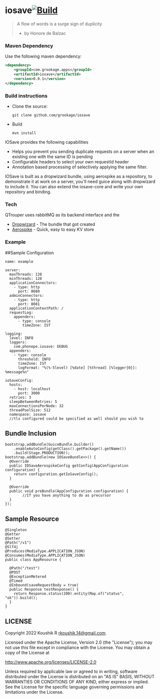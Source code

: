 # iosave[![Build](https://github.com/grookage/iosave/actions/workflows/build.yml/badge.svg)](https://github.com/grookage/iosave/actions/workflows/build.yml)

> A flow of words is a surge sign of duplicity
> - by Honore de Balzac

### Maven Dependency

Use the following maven dependency:
```xml
<dependency>
    <groupId>com.grookage.apps</groupId>
    <artifactId>iosave</artifactId>
    <version>0.0.1</version>
</dependency>
```

### Build instructions
- Clone the source:

      git clone github.com/grookage/iosave

- Build

      mvn install


IOSave provides the following capabilities
- Helps you prevent you sending duplicate requests on a server when an existing one with the same ID is pending
- Configurable headers to select your own requestId header
- Annotation based processing of selectively applying the same filter. 

IOSave is built as a dropwizard bundle, using aerospike as a repository, to demonstrate it at work on a server, you'll need guice along with dropwizard to include it. 
You can also extend the iosave-core and write your own repository and binding.

### Tech

QTrouper uses rabbitMQ as its backend interface and the

* [Dropwizard](https://github.com/dropwizard/dropwizard) - The bundle that got created
* [Aerospike](https://www.aerospike.com/) - Quick, easy to easy KV store

### Example

##Sample Configuration

```
name: example

server:
  maxThreads: 128
  minThreads: 128
  applicationConnectors:
    - type: http
      port: 8080
  adminConnectors:
    - type: http
      port: 8081
  applicationContextPath: /
  requestLog:
    appenders:
      - type: console
        timeZone: IST

logging:
  level: INFO
  loggers:
    com.phonepe.iosave: DEBUG
  appenders:
    - type: console
      threshold: INFO
      timeZone: IST
      logFormat: "%(%-5level) [%date] [%thread] [%logger{0}]: %message%n"

ioSaveConfig:
  hosts:
    - host: localhost
      port: 3000
  retries: 3
  sleepBetweenRetries: 5
  maxConnectionsPerNode: 32
  threadPoolSize: 512
  namespace: iosave
  //tls configured could be specified as well should you wish to
```

## Bundle Inclusion

```
bootstrap.addBundle(GuiceBundle.builder()
    .enableAutoConfig(getClass().getPackage().getName())
    .build(Stage.PRODUCTION));
bootstrap.addBundle(new IOSaveBundle<>() {
  @Override
  public IOSaveAerospikeConfig getConfig(AppConfiguration configuration) {
    return configuration.getIoSaveConfig();
  }

  @Override
  public void preBundle(AppConfiguration configuration) {
        //If you have anything to do as precursor
  }
});
```

## Sample Resource

```
@Singleton
@Getter
@Setter
@Path("/v1")
@Slf4j
@Produces(MediaType.APPLICATION_JSON)
@Consumes(MediaType.APPLICATION_JSON)
public class AppResource {

  @Path("/test")
  @POST
  @ExceptionMetered
  @Timed
  @Inbound(saveRequestBody = true)
  public Response testResponse() {
    return Response.status(200).entity(Map.of("status", "ok")).build();
  }
}
```

LICENSE
-------

Copyright 2022 Koushik R <rkoushik.14@gmail.com>.

Licensed under the Apache License, Version 2.0 (the "License");
you may not use this file except in compliance with the License.
You may obtain a copy of the License at

http://www.apache.org/licenses/LICENSE-2.0

Unless required by applicable law or agreed to in writing, software
distributed under the License is distributed on an "AS IS" BASIS,
WITHOUT WARRANTIES OR CONDITIONS OF ANY KIND, either express or implied.
See the License for the specific language governing permissions and
limitations under the License.


  
